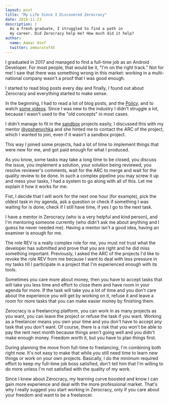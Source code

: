 ```yaml
---
layout: post
title: "My Life Since I Discovered Zerocracy"
date: 2018-11-23
description: |
  As a fresh graduate, I struggled to find a path in
  my career. Did Zerocracy help me? How much did it help?
author:
  name: Ammar Atef
  twitter: ammaratef45
---
```


I graduated in 2017 and managed to find a full-time job as
an Android Developer. For most people, that would be it,
"I'm on the right track." Not for me!
I saw that there was something wrong in this market:
working in a multi-national company wasn't a proof that I was
good enough.

I started to read blog posts every day and finally,
I found out about Zerocracy and everything started to make sense.

In the beginning, I had to read a lot of blog posts, and the
[Policy](https://www.zerocracy.com/policy.html),
and to watch [some videos](https://www.youtube.com/channel/UCxZAzmY_OPw40I1-YStWqhw/).
Since I was new to the industry I didn't struggle a lot,
because I wasn't used to the "old concepts" in most cases.

I didn't manage to fit in the [sandbox](http://www.zerocracy.com/policy.html#33) projects easily,
I discussed this with my mentor [@ypshenychka](https://github.com/ypshenychka)
and she hinted me to contact the ARC of the project, which I wanted
to join, even if it wasn't a sandbox project.

This way I joined some projects, had a lot of time to implement
things that were new for me, and got paid enough for what I produced.

As you know, some tasks may take a long time to be closed, you discuss the issue,
you implement a solution, your solution being reviewed, you
resolve reviewer's comments, wait for the ARC to merge
and wait for the quality review to be done.
In such a complex pipeline you may screw it up and mess
your tasks, I had a system to go along with all of this. Let me explain it
how it works for me:

Fist, I decide that I will work for the next one hour (for example),
pick the oldest task in my agenda, ask a question or check
if something I was waiting for is done, check if I still have time,
if yes I go to the next task.

I have a mentor in Zerocracy (who is a very helpful and kind person),
and I'm mentoring someone currently (who didn't ask me about anything
and I guess he never needed me). Having a mentor isn't a good idea,
having an examiner is enough for me.

The role REV is a really complex role for me, you must not trust
what the developer has submitted and prove that you are right
and he did miss something important.
Previously, I asked the ARC of the projects I'd like to revoke
the role REV from me because I want to deal with less pressure
in my tasks till I participate in a project that I'm
experienced enough with its tools.

Sometimes you care more about money, then you have to accept
tasks that will take you less time and effort to close them
and have room in your agenda for more.
If the task will take you a lot of time and you don't care
about the experience you will get by working on it, refuse
it and leave a room for more tasks that you can make
easier money by finishing them.

Zerocracy is a freelancing platform, you can work in as many
projects as you want, you can leave the project or refuse the
task if you want. Working as a freelancer means you own your
time and you don't have to accept any task that you don't want.
Of course, there is a risk that you won't be able to pay the
rent next month because things aren't going well and
you didn't make enough money. Freedom worth it, but you have
to plan things first.

During planning the move from full-time to freelancing, I'm combining
both right now. It's not easy to make that while you still need time
to learn new things or work on your own projects. Basically, I do
the minimum required effort to keep my full-time job
boss satisfied, don't tell him that I'm willing to do more
unless I'm not satisfied with the quality of my work.

Since I knew about Zerocracy, my learning curve boosted and know
I can gain more experience and deal with the more professional market.
That's why I really suggest you start working in Zerocracy, only if
you care about your freedom and want to be a freelancer.
